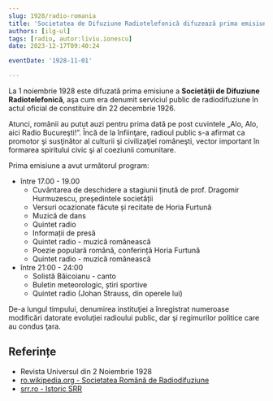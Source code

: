 ```yaml
---
slug: 1928/radio-romania
title: 'Societatea de Difuziune Radiotelefonică difuzează prima emisiune publică'
authors: [ilg-ul]
tags: [radio, autor:liviu.ionescu]
date: 2023-12-17T09:40:24

eventDate: '1928-11-01'

---
```


La 1 noiembrie 1928 este difuzată prima emisiune a **Societăţii de
Difuziune Radiotelefonică**, aşa cum era denumit serviciul public
de radiodifuziune în actul oficial de constituire din 22 decembrie 1926.

<!-- truncate -->

Atunci, românii au putut auzi pentru prima dată pe post cuvintele
„Alo, Alo, aici Radio Bucureşti!”. Încă de la înfiinţare, radioul
public s-a afirmat ca promotor şi susţinător al culturii şi
civilizaţiei româneşti, vector important în formarea spiritului
civic şi al coeziunii comunitare.

Prima emisiune a avut următorul program:

- între 17.00 - 19.00
    - Cuvântarea de deschidere a stagiunii ținută de prof.
      Dragomir Hurmuzescu, președintele societății
    - Versuri ocazionate făcute și recitate de Horia Furtună
    - Muzică de dans
    - Quintet radio
    - Informații de presă
    - Quintet radio - muzică românească
    - Poezie populară română, conferință Horia Furtună
    - Quintet radio - muzică românească
- între 21:00 - 24:00
    - Solistă Băicoianu - canto
    - Buletin meteorologic, știri sportive
    - Quintet radio (Johan Strauss, din operele lui)

De-a lungul timpului, denumirea instituţiei a înregistrat
numeroase modificări datorate evoluţiei radioului public,
dar şi regimurilor politice care au condus ţara.

## Referințe

- Revista Universul din 2 Noiembrie 1928
- [ro.wikipedia.org - Societatea Română de Radiodifuziune](https://ro.wikipedia.org/wiki/Societatea_Română_de_Radiodifuziune)
- [srr.ro - Istoric SRR](https://www.srr.ro/institutie/istoric/istoric-societatea-romana-de-radiodifuziune-id9.html)
